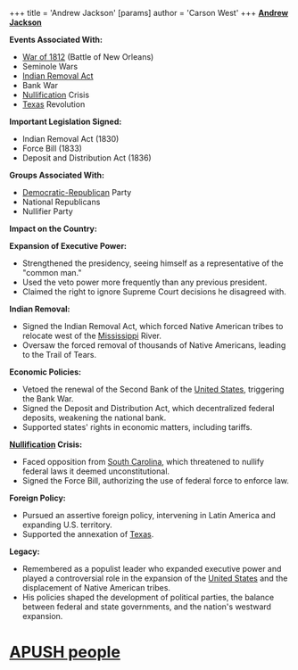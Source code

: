 +++
 title = 'Andrew Jackson'
[params]
	author = 'Carson West'
+++
**[Andrew Jackson](./../andrew-jackson/)**

**Events Associated With:**

* [War of 1812](./../war-of-1812/) (Battle of New Orleans)
* Seminole Wars
* [Indian Removal Act](./../indian-removal-act/)
* Bank War
* [Nullification](./../nullification/) Crisis
* [Texas](./../texas/) Revolution

**Important Legislation Signed:**

* Indian Removal Act (1830)
* Force Bill (1833)
* Deposit and Distribution Act (1836)

**Groups Associated With:**

* [Democratic-Republican](./../democratic-republican/) Party
* National Republicans
* Nullifier Party

**Impact on the Country:**

**Expansion of Executive Power:**

* Strengthened the presidency, seeing himself as a representative of the "common man."
* Used the veto power more frequently than any previous president.
* Claimed the right to ignore Supreme Court decisions he disagreed with.

**Indian Removal:**

* Signed the Indian Removal Act, which forced Native American tribes to relocate west of the [Mississippi](./../mississippi/) River.
* Oversaw the forced removal of thousands of Native Americans, leading to the Trail of Tears.

**Economic Policies:**

* Vetoed the renewal of the Second Bank of the [United States](./../united-states/), triggering the Bank War.
* Signed the Deposit and Distribution Act, which decentralized federal deposits, weakening the national bank.
* Supported states' rights in economic matters, including tariffs.

**[Nullification](./../nullification/) Crisis:**

* Faced opposition from [South Carolina](./../south-carolina/), which threatened to nullify federal laws it deemed unconstitutional.
* Signed the Force Bill, authorizing the use of federal force to enforce law.

**Foreign Policy:**

* Pursued an assertive foreign policy, intervening in Latin America and expanding U.S. territory.
* Supported the annexation of [Texas](./../texas/).

**Legacy:**

* Remembered as a populist leader who expanded executive power and played a controversial role in the expansion of the [United States](./../united-states/) and the displacement of Native American tribes.
* His policies shaped the development of political parties, the balance between federal and state governments, and the nation's westward expansion.
# [APUSH people](./../apush-people/)